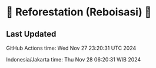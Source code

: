 
# 🌳 Reforestation (Reboisasi) 🌲

## Last Updated

GitHub Actions time: Wed Nov 27 23:20:31 UTC 2024

Indonesia/Jakarta time: Thu Nov 28 06:20:31 WIB 2024
